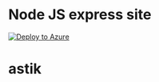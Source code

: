 # Node JS express site 
[![Deploy to Azure](http://azuredeploy.net/deploybutton.png)](https://azuredeploy.net/)
# astik